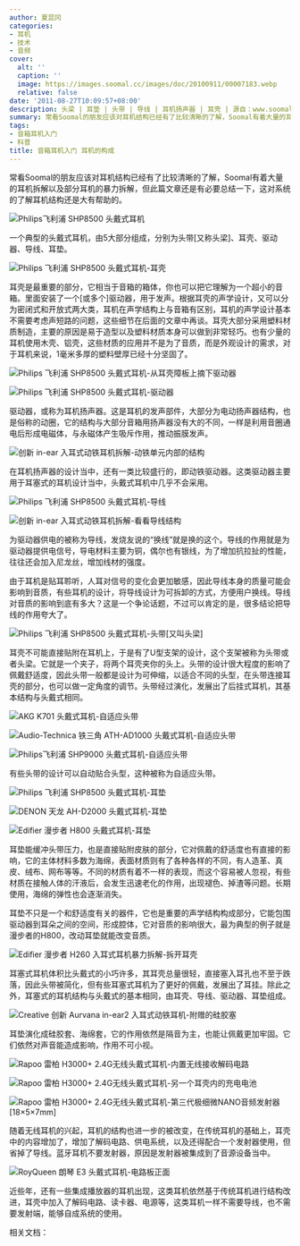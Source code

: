 ```yaml
---
author: 夏昆冈
categories:
- 耳机
- 技术
- 音频
cover:
  alt: ''
  caption: ''
  image: https://images.soomal.cc/images/doc/20100911/00007183.webp
  relative: false
date: '2011-08-27T10:09:57+08:00'
description: 头梁 | 耳垫 | 头带 | 导线 | 耳机扬声器 | 耳壳 | 源自：www.soomal.com | 版权：原创 |  平均/总评分：09.74/263
summary: 常看Soomal的朋友应该对耳机结构已经有了比较清晰的了解，Soomal有着大量的耳机拆解以及部分耳机的暴力拆解，但此篇文章还是有必要总结一下，这对系统的了解耳机结构还是大有帮助的。一个典型的头戴式耳机，由5大部分组成，分别为头带[又称头梁]、耳壳、驱动器、导线、耳垫。耳壳是最重要的部分，它相当于音箱的箱体……
tags:
- 音箱耳机入门
- 科普
title: 音箱耳机入门 耳机的构成
---
```


常看Soomal的朋友应该对耳机结构已经有了比较清晰的了解，Soomal有着大量的耳机拆解以及部分耳机的暴力拆解，但此篇文章还是有必要总结一下，这对系统的了解耳机结构还是大有帮助的。



![Philips飞利浦 SHP8500 头戴式耳机](https://images.soomal.cc/images/doc/20101016/00007689.webp)



一个典型的头戴式耳机，由5大部分组成，分别为头带[又称头梁]、耳壳、驱动器、导线、耳垫。



![Philips 飞利浦 SHP8500 头戴式耳机-耳壳](https://images.soomal.cc/images/doc/20110820/00012875.webp)



耳壳是最重要的部分，它相当于音箱的箱体，你也可以把它理解为一个超小的音箱。里面安装了一个[或多个]驱动器，用于发声。根据耳壳的声学设计，又可以分为密闭式和开放式两大类，耳机在声学结构上与音箱有区别，耳机的声学设计基本不需要考虑声短路的问题，这些细节在后面的文章中再谈。耳壳大部分采用塑料材质制造，主要的原因是易于造型以及塑料材质本身可以做到非常轻巧。也有少量的耳机使用木壳、铝壳，这些材质的应用并不是为了音质，而是外观设计的需求，对于耳机来说，1毫米多厚的塑料壁厚已经十分坚固了。



![Philips 飞利浦 SHP8500 头戴式耳机-从耳壳障板上摘下驱动器](https://images.soomal.cc/images/doc/20110820/00012877.webp)



![Philips 飞利浦 SHP8500 头戴式耳机-驱动器](https://images.soomal.cc/images/doc/20110820/00012878.webp)



驱动器，或称为耳机扬声器。这是耳机的发声部件，大部分为电动扬声器结构，也是俗称的动圈，它的结构与大部分音箱用扬声器没有大的不同，一样是利用音圈通电后形成电磁体，与永磁体产生吸斥作用，推动振膜发声。



![创新 in-ear 入耳式动铁耳机拆解-动铁单元内部的结构](https://images.soomal.cc/images/doc/20100603/00005728.webp)



在耳机扬声器的设计当中，还有一类比较盛行的，即动铁驱动器。这类驱动器主要用于耳塞式的耳机设计当中，头戴式耳机中几乎不会采用。



![Philips 飞利浦 SHP8500 头戴式耳机-导线](https://images.soomal.cc/images/doc/20110821/00012886.webp)



![创新 in-ear 入耳式动铁耳机拆解-看看导线结构](https://images.soomal.cc/images/doc/20100603/00005720.webp)



为驱动器供电的被称为导线，发烧友说的“换线”就是换的这个。导线的作用就是为驱动器提供电信号，导电材料主要为铜，偶尔也有银线，为了增加抗拉扯的性能，往往还会加入尼龙丝，增加线材的强度。



由于耳机是贴耳聆听，人耳对信号的变化会更加敏感，因此导线本身的质量可能会影响到音质，有些耳机的设计，将导线设计为可拆卸的方式，方便用户换线。导线对音质的影响到底有多大？这是一个争论话题，不过可以肯定的是，很多结论把导线的作用夸大了。



![Philips 飞利浦 SHP8500 头戴式耳机-头带[又叫头梁]](https://images.soomal.cc/images/doc/20110820/00012883.webp)



耳壳不可能直接贴附在耳机上，于是有了U型支架的设计，这个支架被称为头带或者头梁。它就是一个夹子，将两个耳壳夹你的头上。头带的设计很大程度的影响了佩戴舒适度，因此头带一般都是设计为可伸缩，以适合不同的头型，在头带连接耳壳的部分，也可以做一定角度的调节。头带经过演化，发展出了后挂式耳机，其基本结构与头戴式相同。



![AKG K701 头戴式耳机-自适应头带](https://images.soomal.cc/images/doc/20100722/00006458.webp)



![Audio-Technica 铁三角 ATH-AD1000 头戴式耳机-自适应头带](https://images.soomal.cc/images/doc/20101108/00008057.webp)



![Philips飞利浦 SHP9000 头戴式耳机-自适应头带](https://images.soomal.cc/images/doc/20100908/00007110.webp)



有些头带的设计可以自动贴合头型，这种被称为自适应头带。



![Philips 飞利浦 SHP8500 头戴式耳机-耳垫](https://images.soomal.cc/images/doc/20110820/00012882.webp)



![DENON 天龙 AH-D2000 头戴式耳机-耳垫](https://images.soomal.cc/images/doc/20101103/00007946.webp)



![Edifier 漫步者 H800 头戴式耳机-耳垫](https://images.soomal.cc/images/doc/20100911/00007186.webp)



耳垫能缓冲头带压力，也是直接贴附皮肤的部分，它对佩戴的舒适度也有直接的影响，它的主体材料多数为海绵，表面材质则有了各种各样的不同，有人造革、真皮、绒布、网布等等。不同的材质有着不一样的表现，而这个容易被人忽视，有些材质在接触人体的汗液后，会发生迅速老化的作用，出现褪色、掉渣等问题。长期使用，海绵的弹性也会逐渐消失。



耳垫不只是一个和舒适度有关的器件，它也是重要的声学结构构成部分，它能包围驱动器到耳朵之间的空间，形成腔体，它对音质的影响很大，最为典型的例子就是漫步者的H800，改动耳垫就能改变音质。



![Edifier 漫步者 H260 入耳式耳机暴力拆解-拆开耳壳](https://images.soomal.cc/images/doc/20100831/00006978.webp)



耳塞式耳机体积比头戴式的小巧许多，其耳壳总量很轻，直接塞入耳孔也不至于跌落，因此头带被简化，但有些耳塞式耳机为了更好的佩戴，发展出了耳挂。除此之外，耳塞式的耳机结构与头戴式的基本相同，由耳壳、导线、驱动器、耳垫组成。



![Creative 创新 Aurvana in-ear2 入耳式动铁耳机-附赠的硅胶塞](https://images.soomal.cc/images/doc/20100515/00005476.webp)



耳垫演化成硅胶套、海绵套，它的作用依然是隔音为主，也能让佩戴更加牢固。它们依然对声音能造成影响，作用不可小视。



![Rapoo 雷柏 H3000+ 2.4G无线头戴式耳机-内置无线接收解码电路](https://images.soomal.cc/images/doc/20110519/00010889.webp)



![Rapoo 雷柏 H3000+ 2.4G无线头戴式耳机-另一个耳壳内的充电电池](https://images.soomal.cc/images/doc/20110519/00010891.webp)



![Rapoo 雷柏 H3000+ 2.4G无线头戴式耳机-第三代极细微NANO音频发射器[18×5×7mm]](https://images.soomal.cc/images/doc/20110519/00010892.webp)



随着无线耳机的兴起，耳机的结构也进一步的被改变，在传统耳机的基础上，耳壳中的内容增加了，增加了解码电路、供电系统，以及还得配合一个发射器使用，但省掉了导线。蓝牙耳机不要发射器，原因是发射器被集成到了音源设备当中。



![RoyQueen 朗琴 E3 头戴式耳机-电路板正面](https://images.soomal.cc/images/doc/20110712/00012055.webp)



近些年，还有一些集成播放器的耳机出现，这类耳机依然基于传统耳机进行结构改进，耳壳中加入了解码电路、读卡器、电源等，这类耳机一样不需要导线，也不需要发射端，能够自成系统的使用。



相关文档：